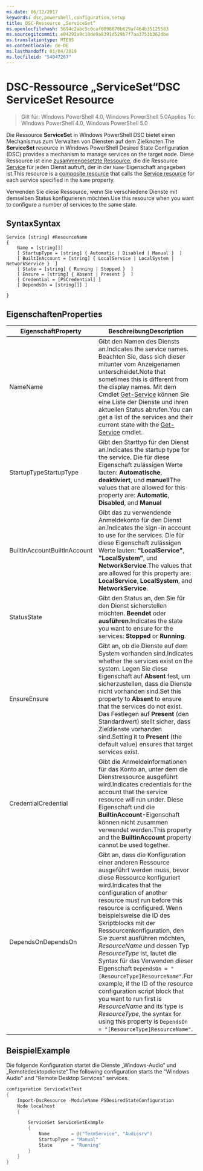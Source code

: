 ```yaml
---
ms.date: 06/12/2017
keywords: dsc,powershell,configuration,setup
title: DSC-Ressource „ServiceSet“
ms.openlocfilehash: 5694c2abc5c0caf0098670b629af464b35125583
ms.sourcegitcommit: e04292a9c10de9a8391d529b7f7aa3753b362dbe
ms.translationtype: MTE95
ms.contentlocale: de-DE
ms.lasthandoff: 01/04/2019
ms.locfileid: "54047267"
---
```

# <a name="dsc-serviceset-resource"></a><span data-ttu-id="e3cba-103">DSC-Ressource „ServiceSet“</span><span class="sxs-lookup"><span data-stu-id="e3cba-103">DSC ServiceSet Resource</span></span>

> <span data-ttu-id="e3cba-104">Gilt für: Windows PowerShell 4.0, Windows PowerShell 5.0</span><span class="sxs-lookup"><span data-stu-id="e3cba-104">Applies To: Windows PowerShell 4.0, Windows PowerShell 5.0</span></span>

<span data-ttu-id="e3cba-105">Die Ressource **ServiceSet** in Windows PowerShell DSC bietet einen Mechanismus zum Verwalten von Diensten auf dem Zielknoten.</span><span class="sxs-lookup"><span data-stu-id="e3cba-105">The **ServiceSet** resource in Windows PowerShell Desired State Configuration (DSC) provides a mechanism to manage services on the target node.</span></span> <span data-ttu-id="e3cba-106">Diese Ressource ist eine [zusammengesetzte Ressource](../../../resources/authoringResourceComposite.md), die die Ressource [Service](serviceResource.md) für jeden Dienst aufruft, der in der `Name`-Eigenschaft angegeben ist.</span><span class="sxs-lookup"><span data-stu-id="e3cba-106">This resource is a [composite resource](../../../resources/authoringResourceComposite.md) that calls the [Service resource](serviceResource.md) for each service specified in the `Name` property.</span></span>

<span data-ttu-id="e3cba-107">Verwenden Sie diese Ressource, wenn Sie verschiedene Dienste mit demselben Status konfigurieren möchten.</span><span class="sxs-lookup"><span data-stu-id="e3cba-107">Use this resource when you want to configure a number of services to the same state.</span></span>

## <a name="syntax"></a><span data-ttu-id="e3cba-108">Syntax</span><span class="sxs-lookup"><span data-stu-id="e3cba-108">Syntax</span></span>

```
Service [string] #ResourceName
{
    Name = [string[]]
    [ StartupType = [string] { Automatic | Disabled | Manual }  ]
    [ BuiltInAccount = [string] { LocalService | LocalSystem | NetworkService }  ]
    [ State = [string] { Running | Stopped }  ]
    [ Ensure = [string] { Absent | Present }  ]
    [ Credential = [PSCredential] ]
    [ DependsOn = [string[]] ]

}
```

## <a name="properties"></a><span data-ttu-id="e3cba-109">Eigenschaften</span><span class="sxs-lookup"><span data-stu-id="e3cba-109">Properties</span></span>

|  <span data-ttu-id="e3cba-110">Eigenschaft</span><span class="sxs-lookup"><span data-stu-id="e3cba-110">Property</span></span>  |  <span data-ttu-id="e3cba-111">Beschreibung</span><span class="sxs-lookup"><span data-stu-id="e3cba-111">Description</span></span>   |
|---|---|
| <span data-ttu-id="e3cba-112">Name</span><span class="sxs-lookup"><span data-stu-id="e3cba-112">Name</span></span>| <span data-ttu-id="e3cba-113">Gibt den Namen des Diensts an.</span><span class="sxs-lookup"><span data-stu-id="e3cba-113">Indicates the service names.</span></span> <span data-ttu-id="e3cba-114">Beachten Sie, dass sich dieser mitunter vom Anzeigenamen unterscheidet.</span><span class="sxs-lookup"><span data-stu-id="e3cba-114">Note that sometimes this is different from the display names.</span></span> <span data-ttu-id="e3cba-115">Mit dem Cmdlet [Get-Service](https://technet.microsoft.com/library/hh849804.aspx) können Sie eine Liste der Dienste und ihren aktuellen Status abrufen.</span><span class="sxs-lookup"><span data-stu-id="e3cba-115">You can get a list of the services and their current state with the [Get-Service](https://technet.microsoft.com/library/hh849804.aspx) cmdlet.</span></span>|
| <span data-ttu-id="e3cba-116">StartupType</span><span class="sxs-lookup"><span data-stu-id="e3cba-116">StartupType</span></span>| <span data-ttu-id="e3cba-117">Gibt den Starttyp für den Dienst an.</span><span class="sxs-lookup"><span data-stu-id="e3cba-117">Indicates the startup type for the service.</span></span> <span data-ttu-id="e3cba-118">Die für diese Eigenschaft zulässigen Werte lauten: **Automatische**, **deaktiviert**, und **manuell**</span><span class="sxs-lookup"><span data-stu-id="e3cba-118">The values that are allowed for this property are: **Automatic**, **Disabled**, and **Manual**</span></span>|
| <span data-ttu-id="e3cba-119">BuiltInAccount</span><span class="sxs-lookup"><span data-stu-id="e3cba-119">BuiltInAccount</span></span>| <span data-ttu-id="e3cba-120">Gibt das zu verwendende Anmeldekonto für den Dienst an.</span><span class="sxs-lookup"><span data-stu-id="e3cba-120">Indicates the sign-in account to use for the services.</span></span> <span data-ttu-id="e3cba-121">Die für diese Eigenschaft zulässigen Werte lauten: **"LocalService"**, **"LocalSystem"**, und **NetworkService**.</span><span class="sxs-lookup"><span data-stu-id="e3cba-121">The values that are allowed for this property are: **LocalService**, **LocalSystem**, and **NetworkService**.</span></span>|
| <span data-ttu-id="e3cba-122">Status</span><span class="sxs-lookup"><span data-stu-id="e3cba-122">State</span></span>| <span data-ttu-id="e3cba-123">Gibt den Status an, den Sie für den Dienst sicherstellen möchten. **Beendet** oder **ausführen**.</span><span class="sxs-lookup"><span data-stu-id="e3cba-123">Indicates the state you want to ensure for the services: **Stopped** or **Running**.</span></span>|
| <span data-ttu-id="e3cba-124">Ensure</span><span class="sxs-lookup"><span data-stu-id="e3cba-124">Ensure</span></span>| <span data-ttu-id="e3cba-125">Gibt an, ob die Dienste auf dem System vorhanden sind.</span><span class="sxs-lookup"><span data-stu-id="e3cba-125">Indicates whether the services exist on the system.</span></span> <span data-ttu-id="e3cba-126">Legen Sie diese Eigenschaft auf **Absent** fest, um sicherzustellen, dass die Dienste nicht vorhanden sind.</span><span class="sxs-lookup"><span data-stu-id="e3cba-126">Set this property to **Absent** to ensure that the services do not exist.</span></span> <span data-ttu-id="e3cba-127">Das Festlegen auf **Present** (den Standardwert) stellt sicher, dass Zieldienste vorhanden sind.</span><span class="sxs-lookup"><span data-stu-id="e3cba-127">Setting it to **Present** (the default value) ensures that target services exist.</span></span>|
| <span data-ttu-id="e3cba-128">Credential</span><span class="sxs-lookup"><span data-stu-id="e3cba-128">Credential</span></span>| <span data-ttu-id="e3cba-129">Gibt die Anmeldeinformationen für das Konto an, unter dem die Dienstressource ausgeführt wird.</span><span class="sxs-lookup"><span data-stu-id="e3cba-129">Indicates credentials for the account that the service resource will run under.</span></span> <span data-ttu-id="e3cba-130">Diese Eigenschaft und die **BuiltinAccount**-Eigenschaft können nicht zusammen verwendet werden.</span><span class="sxs-lookup"><span data-stu-id="e3cba-130">This property and the **BuiltinAccount** property cannot be used together.</span></span>|
| <span data-ttu-id="e3cba-131">DependsOn</span><span class="sxs-lookup"><span data-stu-id="e3cba-131">DependsOn</span></span>| <span data-ttu-id="e3cba-132">Gibt an, dass die Konfiguration einer anderen Ressource ausgeführt werden muss, bevor diese Ressource konfiguriert wird.</span><span class="sxs-lookup"><span data-stu-id="e3cba-132">Indicates that the configuration of another resource must run before this resource is configured.</span></span> <span data-ttu-id="e3cba-133">Wenn beispielsweise die ID des Skriptblocks mit der Ressourcenkonfiguration, den Sie zuerst ausführen möchten, *ResourceName* und dessen Typ *ResourceType* ist, lautet die Syntax für das Verwenden dieser Eigenschaft `DependsOn = "[ResourceType]ResourceName"`.</span><span class="sxs-lookup"><span data-stu-id="e3cba-133">For example, if the ID of the resource configuration script block that you want to run first is *ResourceName* and its type is *ResourceType*, the syntax for using this property is `DependsOn = "[ResourceType]ResourceName"`.</span></span>|



## <a name="example"></a><span data-ttu-id="e3cba-134">Beispiel</span><span class="sxs-lookup"><span data-stu-id="e3cba-134">Example</span></span>

<span data-ttu-id="e3cba-135">Die folgende Konfiguration startet die Dienste „Windows-Audio“ und „Remotedesktopdienste“.</span><span class="sxs-lookup"><span data-stu-id="e3cba-135">The following configuration starts the "Windows Audio" and "Remote Desktop Services" services.</span></span>

```powershell
configuration ServiceSetTest
{
    Import-DscResource -ModuleName PSDesiredStateConfiguration
    Node localhost
    {

        ServiceSet ServiceSetExample
        {
            Name        = @("TermService", "Audiosrv")
            StartupType = "Manual"
            State       = "Running"
        }
    }
}
```
